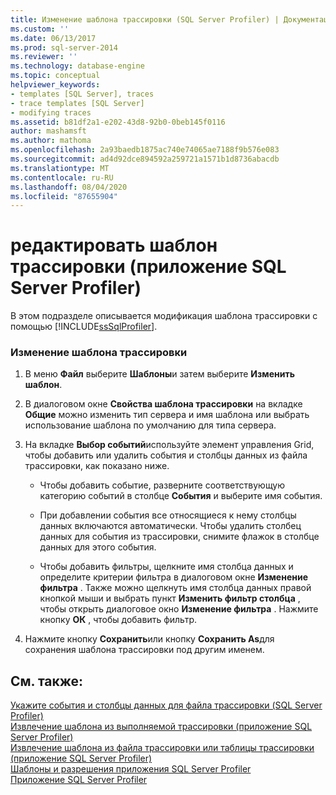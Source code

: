 ```yaml
---
title: Изменение шаблона трассировки (SQL Server Profiler) | Документация Майкрософт
ms.custom: ''
ms.date: 06/13/2017
ms.prod: sql-server-2014
ms.reviewer: ''
ms.technology: database-engine
ms.topic: conceptual
helpviewer_keywords:
- templates [SQL Server], traces
- trace templates [SQL Server]
- modifying traces
ms.assetid: b81df2a1-e202-43d8-92b0-0beb145f0116
author: mashamsft
ms.author: mathoma
ms.openlocfilehash: 2a93baedb1875ac740e74065ae7188f9b576e083
ms.sourcegitcommit: ad4d92dce894592a259721a1571b1d8736abacdb
ms.translationtype: MT
ms.contentlocale: ru-RU
ms.lasthandoff: 08/04/2020
ms.locfileid: "87655904"
---
```

# <a name="modify-a-trace-template-sql-server-profiler"></a>редактировать шаблон трассировки (приложение SQL Server Profiler)
  В этом подразделе описывается модификация шаблона трассировки с помощью [!INCLUDE[ssSqlProfiler](../includes/sssqlprofiler-md.md)].  
  
### <a name="to-modify-a-trace-template"></a>Изменение шаблона трассировки  
  
1.  В меню **Файл** выберите **Шаблоны**и затем выберите **Изменить шаблон**.  
  
2.  В диалоговом окне **Свойства шаблона трассировки** на вкладке **Общие** можно изменить тип сервера и имя шаблона или выбрать использование шаблона по умолчанию для типа сервера.  
  
3.  На вкладке **Выбор событий**используйте элемент управления Grid, чтобы добавить или удалить события и столбцы данных из файла трассировки, как показано ниже.  
  
    -   Чтобы добавить событие, разверните соответствующую категорию событий в столбце **События** и выберите имя события.  
  
    -   При добавлении события все относящиеся к нему столбцы данных включаются автоматически. Чтобы удалить столбец данных для события из трассировки, снимите флажок в столбце данных для этого события.  
  
    -   Чтобы добавить фильтры, щелкните имя столбца данных и определите критерии фильтра в диалоговом окне **Изменение фильтра** . Также можно щелкнуть имя столбца данных правой кнопкой мыши и выбрать пункт **Изменить фильтр столбца** , чтобы открыть диалоговое окно **Изменение фильтра** . Нажмите кнопку **ОК** , чтобы добавить фильтр.  
  
4.  Нажмите кнопку **Сохранить**или кнопку **Сохранить As**для сохранения шаблона трассировки под другим именем.  
  
## <a name="see-also"></a>См. также:  
 [Укажите события и столбцы данных для файла трассировки &#40;SQL Server Profiler&#41;](../tools/sql-server-profiler/specify-events-and-data-columns-for-a-trace-file-sql-server-profiler.md)   
 [Извлечение шаблона из выполняемой трассировки (приложение SQL Server Profiler)](../tools/sql-server-profiler/derive-a-template-from-a-running-trace-sql-server-profiler.md)   
 [Извлечение шаблона из файла трассировки или таблицы трассировки (приложение SQL Server Profiler)](../tools/sql-server-profiler/derive-a-template-from-a-trace-file-or-trace-table-sql-server-profiler.md)   
 [Шаблоны и разрешения приложения SQL Server Profiler](../tools/sql-server-profiler/sql-server-profiler-templates-and-permissions.md)   
 [Приложение SQL Server Profiler](../tools/sql-server-profiler/sql-server-profiler.md)  
  
  
